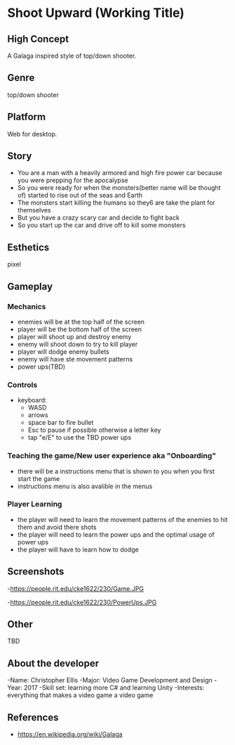 # Shoot Upward (Working Title)

## High Concept
A Galaga inspired style of top/down shooter.

## Genre
top/down shooter

## Platform
Web for desktop.

## Story
- You are a man with a heavily armored and high fire power car because you were prepping for the apocalypse
- So you were ready for when the monsters(better name will be thought of) started to rise out of the seas and Earth
- The monsters start killing the humans so they6 are take the plant for themselves
- But you have a crazy scary car and decide to fight back
- So you start up the car and drive off to kill some monsters

## Esthetics
pixel

## Gameplay
### Mechanics
- enemies will be at the top half of the screen
- player will be the bottom half of the screen
- player will shoot up and destroy enemy
- enemy will shoot down to try to kill player
- player will dodge enemy bullets
- enemy will have ste movement patterns
- power ups(TBD)


### Controls
- keyboard:
  - WASD
  - arrows
  - space bar to fire bullet
  - Esc to pause if possible otherwise a letter key
  - tap "e/E" to use the TBD power ups
  
### Teaching the game/New user experience aka "Onboarding"
- there will be a instructions menu that is shown to you when you first start the game
- instructions menu is also avalible in the menus
 
### Player Learning
- the player will need to learn the movement patterns of the enemies to hit them and avoid there shots
- the player will need to learn the power ups and the optimal usage of power ups
- the player will have to learn how to dodge

## Screenshots
-https://people.rit.edu/cke1622/230/Game.JPG

-https://people.rit.edu/cke1622/230/PowerUps.JPG

## Other
TBD

## About the developer
-Name: Christopher Ellis
-Major: Video Game Development and Design
-Year: 2017
-Skill set: learning more C# and learning Unity
-Interests: everything that makes a video game a video game

## References
- https://en.wikipedia.org/wiki/Galaga
